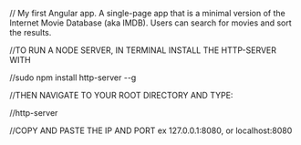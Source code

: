 // My first Angular app. A single-page app that is a minimal version of the Internet Movie Database (aka IMDB). Users can search for movies and sort the results. 

//TO RUN A NODE SERVER, IN TERMINAL INSTALL THE HTTP-SERVER WITH 

//sudo npm install http-server --g

//THEN NAVIGATE TO YOUR ROOT DIRECTORY AND TYPE:

//http-server

//COPY AND PASTE THE IP AND PORT ex 127.0.0.1:8080, or localhost:8080